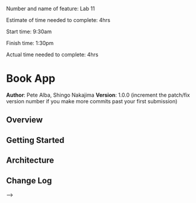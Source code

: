 Number and name of feature: Lab 11 

Estimate of time needed to complete: 4hrs

Start time: 9:30am

Finish time: 1:30pm

Actual time needed to complete: 4hrs

# Book App

**Author**: Pete Alba, Shingo Nakajima
**Version**: 1.0.0 (increment the patch/fix version number if you make more commits past your first submission)

## Overview
<!-- Provide a high level overview of what 
this application is and why you are building it, beyond the fact that it's an assignment for a Code 301 class. (i.e. What's your problem domain?) -->

## Getting Started
<!-- What are the steps that a user must take in order to build this app on their own machine and get it running? -->

## Architecture
<!-- Provide a detailed description of the application design. What technologies (languages, libraries, etc) you're using, and any other relevant design information. -->

## Change Log
<!-- Use this area to document the iterative changes made to your application as each feature is successfully implemented. Use time stamps. Here's an examples:

01-01-2001 4:59pm - Application now has a fully-functional express server, with GET and POST routes for the book resource.

## Credits and Collaborations
<!-- Give credit (and a link) to other people or resources that helped you build this application. -->
-->